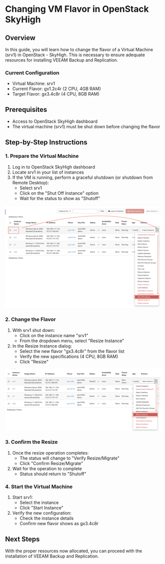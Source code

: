 # Changing VM Flavor in OpenStack SkyHigh

## Overview
In this guide, you will learn how to change the flavor of a Virtual Machine (srv1) in OpenStack - SkyHigh. This is necessary to ensure adequate resources for installing VEEAM Backup and Replication.

### Current Configuration
- Virtual Machine: srv1
- Current Flavor: gx1.2c4r (2 CPU, 4GB RAM)
- Target Flavor: gx3.4c8r (4 CPU, 8GB RAM)

## Prerequisites
- Access to OpenStack SkyHigh dashboard
- The virtual machine (srv1) must be shut down before changing the flavor

## Step-by-Step Instructions

### 1. Prepare the Virtual Machine
1. Log in to OpenStack SkyHigh dashboard
2. Locate srv1 in your list of instances
3. If the VM is running, perform a graceful shutdown (or shutdown from Remote Desktop):
   - Select srv1
   - Click on the "Shut Off Instance" option
   - Wait for the status to show as "Shutoff"

![alt text](shutdown.png)

### 2. Change the Flavor
1. With srv1 shut down:
   - Click on the instance name "srv1"
   - From the dropdown menu, select "Resize Instance"
2. In the Resize Instance dialog:
   - Select the new flavor "gx3.4c8r" from the flavor list
   - Verify the new specifications (4 CPU, 8GB RAM)
   - Click "Resize"

![alt text](resize-vm.png)

### 3. Confirm the Resize
1. Once the resize operation completes:
   - The status will change to "Verify Resize/Migrate"
   - Click "Confirm Resize/Migrate"
2. Wait for the operation to complete
   - Status should return to "Shutoff"


### 4. Start the Virtual Machine
1. Start srv1:
   - Select the instance
   - Click "Start Instance"
2. Verify the new configuration:
   - Check the instance details
   - Confirm new flavor shows as gx3.4c8r


## Next Steps
With the proper resources now allocated, you can proceed with the installation of VEEAM Backup and Replication.
